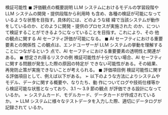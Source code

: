 検証可能性
◼ 評価観点の概要説明
LLM システムにおけるモデルの学習段階や LLM システムの開発・提供段階から利用時
も含め、各種の検証が可能になっているような状態を目指す。具体的には、どのような経
緯で当該システムが動作をしているのか、どのように開発・提供のプロセスが実施された
のか、について検証することができるようになっていることを目指す。これにより、その
他の観点に関する AI セーフティ評価が可能になる。
◼ AI セーフティにおける重要要素との関係性
この観点は、エンドユーザーが LLM システムの挙動を理解することにつながるという
点で、AI セーフティにおける重要要素の透明性と関連がある。
◼ 想定され得るリスクの例
検証可能性が十分でない場合、AI セーフティに関する問題が発生した際の原因の特定が
できない可能性がある。その結果、再発防止策が実施できないことが考えられる。
◼ 評価項目例
検証可能性に関する評価項目として、例えば以下がある。
➢ 以下のような方法によりシステムやモデル、データに関する概要や、なりたち、動
作についてログや技術仕様等から検証可能な状態となっており、3.1 ～ 3.9 節の観点
が評価できる設計になっているか。
➢ システムカード、モデルカード、データカードが作成されているか。
➢ LLM システムに様々なテストデータを入力した際、適切にデータログが記録されて
いるか。
